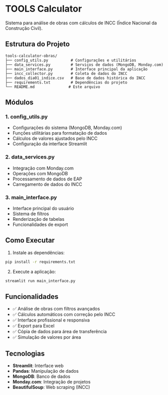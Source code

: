 # TOOLS Calculator

Sistema para análise de obras com cálculos de INCC (Índice Nacional da Construção Civil).

## Estrutura do Projeto

```
tools-calculator-obras/
├── config_utils.py          # Configurações e utilitários
├── data_services.py         # Serviços de dados (MongoDB, Monday.com)
├── main_interface.py        # Interface principal da aplicação
├── incc_collector.py        # Coleta de dados do INCC
├── dados_dia01_indice.csv   # Base de dados histórica do INCC
├── requirements.txt         # Dependências do projeto
└── README.md               # Este arquivo
```

## Módulos

### 1. config_utils.py

- Configurações do sistema (MongoDB, Monday.com)
- Funções utilitárias para formatação de dados
- Cálculos de valores ajustados pelo INCC
- Configuração da interface Streamlit

### 2. data_services.py

- Integração com Monday.com
- Operações com MongoDB
- Processamento de dados de EAP
- Carregamento de dados do INCC

### 3. main_interface.py

- Interface principal do usuário
- Sistema de filtros
- Renderização de tabelas
- Funcionalidades de export

## Como Executar

1. Instale as dependências:

```bash
pip install -r requirements.txt
```

2. Execute a aplicação:

```bash
streamlit run main_interface.py
```

## Funcionalidades

- ✅ Análise de obras com filtros avançados
- ✅ Cálculos automáticos com correção pelo INCC
- ✅ Interface profissional e responsiva
- ✅ Export para Excel
- ✅ Cópia de dados para área de transferência
- ✅ Simulação de valores por área

## Tecnologias

- **Streamlit**: Interface web
- **Pandas**: Manipulação de dados
- **MongoDB**: Banco de dados
- **Monday.com**: Integração de projetos
- **BeautifulSoup**: Web scraping (INCC)
